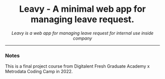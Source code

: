 <h1 align="center">Leavy - A minimal web app for managing leave request.</h1>

<p align="center">
  <i>Leavy is a web app for managing leave request for internal use inside company</i>
  <br>
</p>

<hr>

### Notes
This is a final project course from Digitalent Fresh Graduate Academy x Metrodata Coding Camp in 2022.